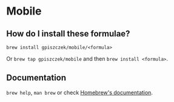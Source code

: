 # Mobile

## How do I install these formulae?

`brew install gpiszczek/mobile/<formula>`

Or `brew tap gpiszczek/mobile` and then `brew install <formula>`.

## Documentation

`brew help`, `man brew` or check [Homebrew's documentation](https://docs.brew.sh).
